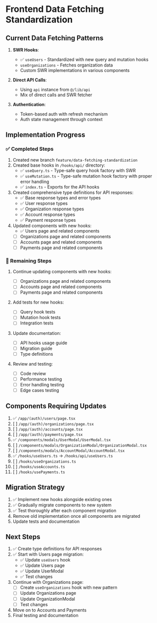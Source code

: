 # Frontend Data Fetching Standardization

## Current Data Fetching Patterns

1. **SWR Hooks**:

   - ✅ `useUsers` - Standardized with new query and mutation hooks
   - `useOrganizations` - Fetches organization data
   - Custom SWR implementations in various components

2. **Direct API Calls**:

   - Using `api` instance from `@/lib/api`
   - Mix of direct calls and SWR fetcher

3. **Authentication**:
   - Token-based auth with refresh mechanism
   - Auth state management through context

## Implementation Progress

### ✅ Completed Steps

1. Created new branch `feature/data-fetching-standardization`
2. Created base hooks in `/hooks/api/` directory:
   - ✅ `useQuery.ts` - Type-safe query hook factory with SWR
   - ✅ `useMutation.ts` - Type-safe mutation hook factory with proper error handling
   - ✅ `index.ts` - Exports for the API hooks
3. Created comprehensive type definitions for API responses:
   - ✅ Base response types and error types
   - ✅ User response types
   - ✅ Organization response types
   - ✅ Account response types
   - ✅ Payment response types
4. Updated components with new hooks:
   - ✅ Users page and related components
   - [ ] Organizations page and related components
   - [ ] Accounts page and related components
   - [ ] Payments page and related components

### 🚧 Remaining Steps

1. Continue updating components with new hooks:

   - [ ] Organizations page and related components
   - [ ] Accounts page and related components
   - [ ] Payments page and related components

2. Add tests for new hooks:

   - [ ] Query hook tests
   - [ ] Mutation hook tests
   - [ ] Integration tests

3. Update documentation:

   - [ ] API hooks usage guide
   - [ ] Migration guide
   - [ ] Type definitions

4. Review and testing:
   - [ ] Code review
   - [ ] Performance testing
   - [ ] Error handling testing
   - [ ] Edge cases testing

## Components Requiring Updates

1. ✅ `/app/(auth)/users/page.tsx`
2. [ ] `/app/(auth)/organizations/page.tsx`
3. [ ] `/app/(auth)/accounts/page.tsx`
4. [ ] `/app/(auth)/payments/page.tsx`
5. ✅ `/components/modals/UserModal/UserModal.tsx`
6. [ ] `/components/modals/OrganizationModal/OrganizationModal.tsx`
7. [ ] `/components/modals/AccountModal/AccountModal.tsx`
8. ✅ `/hooks/useUsers.ts` -> `/hooks/api/useUsers.ts`
9. [ ] `/hooks/useOrganizations.ts`
10. [ ] `/hooks/useAccounts.ts`
11. [ ] `/hooks/usePayments.ts`

## Migration Strategy

1. ✅ Implement new hooks alongside existing ones
2. ✅ Gradually migrate components to new system
3. ✅ Test thoroughly after each component migration
4. Remove old implementation once all components are migrated
5. Update tests and documentation

## Next Steps

1. ✅ Create type definitions for API responses
2. ✅ Start with Users page migration:
   - ✅ Update `useUsers` hook
   - ✅ Update Users page
   - ✅ Update UserModal
   - ✅ Test changes
3. Continue with Organizations page:
   - [ ] Create `useOrganizations` hook with new pattern
   - [ ] Update Organizations page
   - [ ] Update OrganizationModal
   - [ ] Test changes
4. Move on to Accounts and Payments
5. Final testing and documentation
